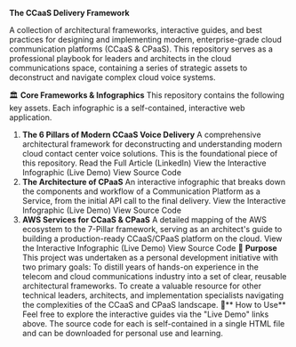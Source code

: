 **The CCaaS Delivery Framework**

A collection of architectural frameworks, interactive guides, and best practices for designing and implementing modern, enterprise-grade cloud communication platforms (CCaaS & CPaaS).
This repository serves as a professional playbook for leaders and architects in the cloud communications space, containing a series of strategic assets to deconstruct and navigate complex cloud voice systems.

🏛️ **Core Frameworks & Infographics**
This repository contains the following key assets. Each infographic is a self-contained, interactive web application.
1. **The 6 Pillars of Modern CCaaS Voice Delivery**
A comprehensive architectural framework for deconstructing and understanding modern cloud contact center voice solutions. This is the foundational piece of this repository.
Read the Full Article (LinkedIn)
View the Interactive Infographic (Live Demo)
View Source Code
2. **The Architecture of CPaaS**
An interactive infographic that breaks down the components and workflow of a Communication Platform as a Service, from the initial API call to the final delivery.
View the Interactive Infographic (Live Demo)
View Source Code
3. **AWS Services for CCaaS & CPaaS**
A detailed mapping of the AWS ecosystem to the 7-Pillar framework, serving as an architect's guide to building a production-ready CCaaS/CPaaS platform on the cloud.
View the Interactive Infographic (Live Demo)
View Source Code
🎯 **Purpose**
This project was undertaken as a personal development initiative with two primary goals:
To distill years of hands-on experience in the telecom and cloud communications industry into a set of clear, reusable architectural frameworks.
To create a valuable resource for other technical leaders, architects, and implementation specialists navigating the complexities of the CCaaS and CPaaS landscape.
🚀** How to Use**
Feel free to explore the interactive guides via the "Live Demo" links above. The source code for each is self-contained in a single HTML file and can be downloaded for personal use and learning.
